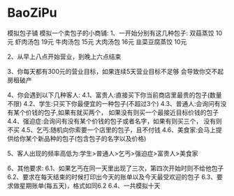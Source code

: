 # BaoZiPu
模拟包子铺
模拟一个卖包子的小商铺:
1、一开始分别有这几种包子:
双菇蒸饺	10元
虾肉汤包	19元
牛肉汤包	15元
大肉汤包	16元
韭菜豆腐蒸饺 10元

2、从早上八点开始营业，到晚上六点结束

3、你每天都有300元的营业目标，如果连续5天营业目标不足够
会导致你交不起房租破产

4、你会遇到以下几种客人:
4.1、富贵人:直接买下你当前商店里最贵的包子(数量不限)
4.2、学生:只买下你最便宜的一种包子(不超过3个)
4.3、普通人:会询问有没有某个价钱的包子,如果有就买两个，
如果没有则买一个最接近目标价钱的包子
4.4、强迫症:会询问有没有某个价钱的包子或者名字，如果有则买三个，
没有则不买
4.5、乞丐:随机向你索要一个店里的包子，且不付钱
4.6、美食家:会马上提供给你某个新品种的包子(包含包子的名字以及价格)

5、客人出现的频率高低为:学生>普通人>乞丐>强迫症>富贵人>美食家

6、其他要求:
6.1、如果乞丐在同一天里出现了三次，第四次开始时则不给他包子
6.2、要求在每天结束的时候打印出今天的账单以及今天最受欢迎的包子
6.3、要求做星期账单(每五天)，格式如同6.2
6.4、一共模拟十天
